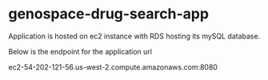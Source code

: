 # genospace-drug-search-app

Application is hosted on ec2 instance with RDS hosting its mySQL database.

Below is the endpoint for the application url

ec2-54-202-121-56.us-west-2.compute.amazonaws.com:8080


